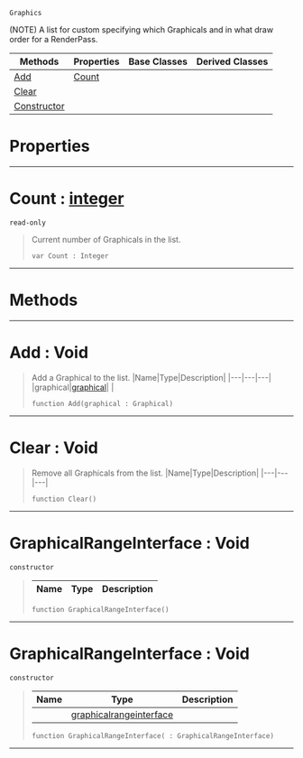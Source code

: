  `Graphics`

(NOTE) A list for custom specifying which Graphicals and in what draw order for a RenderPass.

|Methods|Properties|Base Classes|Derived Classes|
|---|---|---|---|
|[ Add](graphicalrangeinterface.md#add-void)|[ Count](graphicalrangeinterface.md#count-zilch-engine-docume)| | |
|[ Clear](graphicalrangeinterface.md#clear-void)| | | |
|[ Constructor](graphicalrangeinterface.md#graphicalrangeinterface)| | | |


 #  Properties


---  
 #  Count : [integer](../nada_base_types/integer.md)

 `read-only`

> Current number of Graphicals in the list.
> ```TS:Nada
> var Count : Integer


---  
 #  Methods


---  
 #  Add : Void

> Add a Graphical to the list.
> |Name|Type|Description|
> |---|---|---|
> |graphical|[graphical](graphical.md)| |
> ```TS:Nada
> function Add(graphical : Graphical)
> ``` 


---  
 #  Clear : Void

> Remove all Graphicals from the list.
> |Name|Type|Description|
> |---|---|---|
> ```TS:Nada
> function Clear()
> ``` 


---  
 #  GraphicalRangeInterface : Void

 `constructor`

> 
> |Name|Type|Description|
> |---|---|---|
> ```TS:Nada
> function GraphicalRangeInterface()
> ``` 


---  
 #  GraphicalRangeInterface : Void

 `constructor`

> 
> |Name|Type|Description|
> |---|---|---|
> ||[graphicalrangeinterface](graphicalrangeinterface.md)| |
> ```TS:Nada
> function GraphicalRangeInterface( : GraphicalRangeInterface)
> ``` 


---  
 

 